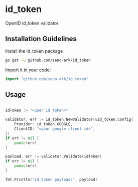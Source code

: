 # id_token
OpenID id_token validator

## Installation Guidelines

Install the id_token package
```sh
go get -u github.com/seno-ark/id_token
```

Import it in your code:
```go
import "github.com/seno-ark/id_token"
```

## Usage
```go

idToken := "<user id token>"

validator, err := id_token.NewValidator(&id_token.Config{
    Provider: id_token.GOOGLE,
    ClientID: "<your google client id>",
})
if err != nil {
    panic(err)
}

payload, err := validator.Validate(idToken)
if err != nil {
    panic(err)
}

fmt.Println("id_token payload:", payload)
```